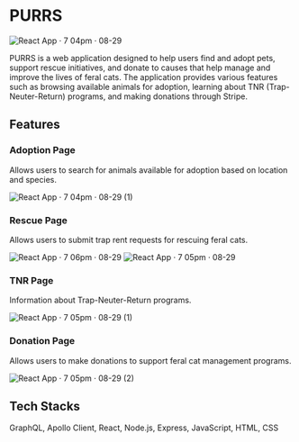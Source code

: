 # PURRS

![React App · 7 04pm · 08-29](https://github.com/user-attachments/assets/9a73581d-d69a-4ced-802c-409bb85e5736)


PURRS is a web application designed to help users find and adopt pets, support rescue initiatives, and donate to causes that help manage and improve the lives of feral cats. The application provides various features such as browsing available animals for adoption, learning about TNR (Trap-Neuter-Return) programs, and making donations through Stripe.

## Features

### Adoption Page
Allows users to search for animals available for adoption based on location and species.

![React App · 7 04pm · 08-29 (1)](https://github.com/user-attachments/assets/23c14203-b995-4471-a771-e7455d7dce83)

### Rescue Page
Allows users to submit trap rent requests for rescuing feral cats.

![React App · 7 06pm · 08-29](https://github.com/user-attachments/assets/cbc280d5-3b8b-4c4f-9981-89298da6ce32)
![React App · 7 05pm · 08-29](https://github.com/user-attachments/assets/61d88b26-4d60-4881-b57e-7e2b8c63820e)

### TNR Page
Information about Trap-Neuter-Return programs.

![React App · 7 05pm · 08-29 (1)](https://github.com/user-attachments/assets/7fed4322-305b-426a-a45c-98f221dfc9b2)

### Donation Page
Allows users to make donations to support feral cat management programs.

![React App · 7 05pm · 08-29 (2)](https://github.com/user-attachments/assets/89410e1b-e052-456a-863e-059eaa127e9b)

## Tech Stacks

GraphQL, Apollo Client, React, Node.js, Express, JavaScript, HTML, CSS



